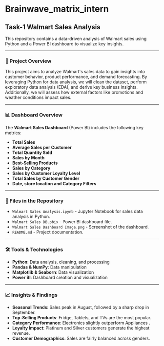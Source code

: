 # Brainwave_matrix_intern
## Task-1 Walmart Sales Analysis
This repository contains a data-driven analysis of Walmart sales using Python and a Power BI dashboard to visualize key insights.

---
### 📌 Project Overview
This project aims to analyze Walmart's sales data to gain insights into customer behavior, product performance, and demand forecasting. By leveraging Python for data analysis, we will clean the dataset, perform exploratory data analysis (EDA), and derive key business insights. Additionally, we will assess how external factors like promotions and weather conditions impact sales.


---
### 📊 Dashboard Overview
The **Walmart Sales Dashboard** (Power BI) includes the following key metrics:

- **Total Sales**
- **Average Sales per Customer**
- **Total Quantity Sold**
- **Sales by Month**
- **Best-Selling Products**
- **Sales by Category** 
- **Sales by Customer Loyalty Level** 
- **Total Sales by Customer Gender**
- **Date, store location and Category Filters**


---
### 📂 Files in the Repository
- `Walmart Sales Analysis.ipynb` - Jupyter Notebook for sales data analysis in Python.
- `Walmart Sales DB.pbix` - Power BI dashboard file.
- `Walmart Sales Dashboard Image.png` - Screenshot of the dashboard.
- `README.md` - Project documentation.


---
### 🛠️ Tools & Technologies
- **Python**: Data analysis, cleaning, and processing
- **Pandas & NumPy**: Data manipulation
- **Matplotlib & Seaborn**: Data visualization
- **Power BI**: Dashboard creation and visualization


---
### 📈 Insights & Findings
- **Seasonal Trends**: Sales peak in August, followed by a sharp drop in September.
- **Top-Selling Products**: Fridge, Tablets, and TVs are the most popular.
- **Category Performance**: Electronics slightly outperform Appliances .
- **Loyalty Impact**: Platinum and Silver customers generate the highest revenue.
- **Customer Demographics**: Sales are fairly balanced across genders.
